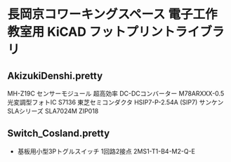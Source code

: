 # 長岡京コワーキングスペース 電子工作教室用 KiCAD フットプリントライブラリ




## AkizukiDenshi.pretty

 MH-Z19C センサーモジュール
 超高効率 DC-DCコンバーター M78ARXXX-0.5
 光変調型フォトIC S7136
 東芝セミコンダクタ HSIP7-P-2.54A (SIP7)
 サンケンSLAシリーズ SLA7024M ZIP018
 
## Switch_Cosland.pretty

- 基板用小型3Pトグルスイッチ 1回路2接点 2MS1-T1-B4-M2-Q-E
